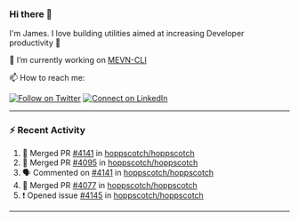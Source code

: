 ### Hi there 👋

I'm James. I love building utilities aimed at increasing Developer productivity :raised_hands: 

🔭 I’m currently working on [MEVN-CLI](https://github.com/madlabsinc/mevn-cli)

📫 How to reach me:

[![Follow on Twitter](https://img.shields.io/badge/--twitter?label=Twitter&logo=Twitter&style=social)](https://twitter.com/james_madhacks) [![Connect on LinkedIn](https://img.shields.io/badge/--linkedin?label=LinkedIn&logo=LinkedIn&style=social)](https://www.linkedin.com/in/jamesgeorge007)

---

### :zap: Recent Activity

<!--START_SECTION:activity-->
1. 🎉 Merged PR [#4141](https://github.com/hoppscotch/hoppscotch/pull/4141) in [hoppscotch/hoppscotch](https://github.com/hoppscotch/hoppscotch)
2. 🎉 Merged PR [#4095](https://github.com/hoppscotch/hoppscotch/pull/4095) in [hoppscotch/hoppscotch](https://github.com/hoppscotch/hoppscotch)
3. 🗣 Commented on [#4141](https://github.com/hoppscotch/hoppscotch/pull/4141#issuecomment-2191454738) in [hoppscotch/hoppscotch](https://github.com/hoppscotch/hoppscotch)
4. 🎉 Merged PR [#4077](https://github.com/hoppscotch/hoppscotch/pull/4077) in [hoppscotch/hoppscotch](https://github.com/hoppscotch/hoppscotch)
5. ❗ Opened issue [#4145](https://github.com/hoppscotch/hoppscotch/issues/4145) in [hoppscotch/hoppscotch](https://github.com/hoppscotch/hoppscotch)
<!--END_SECTION:activity-->

---

<!--
**jamesgeorge007/jamesgeorge007** is a ✨ _special_ ✨ repository because its `README.md` (this file) appears on your GitHub profile.

Here are some ideas to get you started:

- 🌱 I’m currently learning ...
- 👯 I’m looking to collaborate on ...
- 🤔 I’m looking for help with ...
- 💬 Ask me about ...
- 😄 Pronouns: ...
- ⚡ Fun fact: ...
-->
